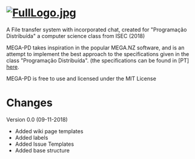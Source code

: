 [![FullLogo.jpg](https://i.postimg.cc/25mVxV5j/FullLogo.jpg)](https://postimg.cc/18CmmR6b)
=======
A File transfer system with incorporated chat, created for "Programação Distribuída" a computer science class from ISEC (2018)

MEGA-PD takes inspiration in the popular MEGA.NZ software, and is an attempt to implement the best approach to the specifications given in the class "Programação Distribuída". (the specifications can be found in [PT] [here](https://github.com/Filmaluco/MEGA-PD/blob/master/docs/PD-2018-19-EnunciadoTP_Fase1_v0.pdf).

MEGA-PD is free to use and licensed under the MIT License

Changes
=======

Version 0.0 (09-11-2018)
* Added wiki page templates
* Added labels
* Added Issue Templates
* Added base structure

 
